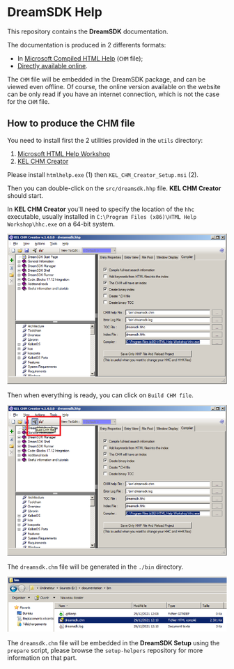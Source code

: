 # DreamSDK Help #

This repository contains the **DreamSDK** documentation.

The documentation is produced in 2 differents formats:

* In [Microsoft Compiled HTML Help](https://en.wikipedia.org/wiki/Microsoft_Compiled_HTML_Help) (`CHM` file);
* [Directly available online](https://www.dreamsdk.org/help/).

The `CHM` file will be embedded in the DreamSDK package, and can be viewed even
offline. Of course, the online version available on the website can be only
read if you have an internet connection, which is not the case for the `CHM`
file.

## How to produce the CHM file ##

You need to install first the 2 utilities provided in the `utils` directory:

1. [Microsoft HTML Help Workshop](https://docs.microsoft.com/en-us/answers/questions/265752/htmlhelp-workshop-download-for-chm-compiler-instal.html)
2. [KEL CHM Creator](https://dumah7.wordpress.com/2009/02/17/kel-chm-creator-v-1-4-0-0/)

Please install `htmlhelp.exe` (1) then `KEL_CHM_Creator_Setup.msi` (2).

Then you can double-click on the `src/dreamsdk.hhp` file. **KEL CHM Creator**
should start.

In **KEL CHM Creator** you'll need to specify the location of the `hhc`
executable, usually installed in `C:\Program Files (x86)\HTML Help Workshop\hhc.exe`
on a 64-bit system.

![HHC setting in KEL CHM Creator](rsrc/readme/kel-hhc.png "HHC setting in KEL CHM Creator")

Then when everything is ready, you can click on `Build CHM file`.

![Build CHM file](rsrc/readme/kel-build.png)

The `dreamsdk.chm` file will be generated in the `./bin` directory.

![CHM file location](rsrc/readme/chm-file.png)

The `dreamsdk.chm` file will be embedded in the **DreamSDK Setup** using the
`prepare` script, please browse the `setup-helpers` repository for more
information on that part.


